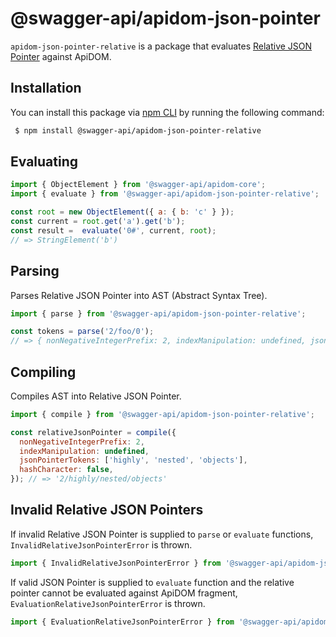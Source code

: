 # @swagger-api/apidom-json-pointer

`apidom-json-pointer-relative` is a package that evaluates [Relative JSON Pointer](https://datatracker.ietf.org/doc/html/draft-bhutton-relative-json-pointer-00) against ApiDOM.

## Installation

You can install this package via [npm CLI](https://docs.npmjs.com/cli) by running the following command:

```sh
 $ npm install @swagger-api/apidom-json-pointer-relative
```
## Evaluating

```js
import { ObjectElement } from '@swagger-api/apidom-core';
import { evaluate } from '@swagger-api/apidom-json-pointer-relative';

const root = new ObjectElement({ a: { b: 'c' } });
const current = root.get('a').get('b');
const result =  evaluate('0#', current, root);
// => StringElement('b')
```

## Parsing

Parses Relative JSON Pointer into AST (Abstract Syntax Tree).

```js
import { parse } from '@swagger-api/apidom-json-pointer-relative';

const tokens = parse('2/foo/0');
// => { nonNegativeIntegerPrefix: 2, indexManipulation: undefined, jsonPointerTokens: ['foo', '0'], hashCharacter: false }
```

## Compiling

Compiles AST into Relative JSON Pointer.

```js
import { compile } from '@swagger-api/apidom-json-pointer-relative';

const relativeJsonPointer = compile({
  nonNegativeIntegerPrefix: 2,
  indexManipulation: undefined,
  jsonPointerTokens: ['highly', 'nested', 'objects'],
  hashCharacter: false,
}); // => '2/highly/nested/objects'
```

## Invalid Relative JSON Pointers

If invalid Relative JSON Pointer is supplied to `parse` or `evaluate` functions, `InvalidRelativeJsonPointerError`
is thrown.

```js
import { InvalidRelativeJsonPointerError } from '@swagger-api/apidom-json-pointer-relative';
```

If valid JSON Pointer is supplied to `evaluate` function and the relative pointer cannot be evaluated against
ApiDOM fragment, `EvaluationRelativeJsonPointerError` is thrown.

```js
import { EvaluationRelativeJsonPointerError } from '@swagger-api/apidom-json-pointer-relative';
```
